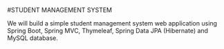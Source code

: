#STUDENT MANAGEMENT SYSTEM

We will build a simple student management system 
web application using Spring Boot, Spring MVC, 
Thymeleaf, Spring Data JPA (Hibernate) and
MySQL database.

                  
